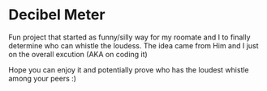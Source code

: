 # Decibel Meter

Fun project that started as funny/silly way for my roomate and I to finally determine who can whistle the loudess. 
The idea came from Him and I just on the overall excution (AKA on coding it)

Hope you can enjoy it and potentially prove who has the loudest whistle among your peers :)

